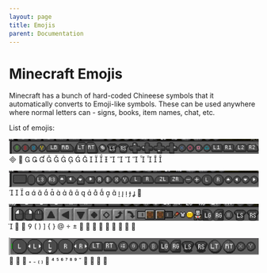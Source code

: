 ```yaml
---
layout: page
title: Emojis
parent: Documentation
---
```


# Minecraft Emojis

Minecraft has a bunch of hard-coded Chineese symbols that it automatically converts to Emoji-like symbols.
These can be used anywhere where normal letters can - signs, books, item names, chat, etc. 

List of emojis:

![1)](https://github.com/KaiFireborn/template-images/blob/master/1.png?raw=true)
 
























![2)](https://github.com/KaiFireborn/template-images/blob/master/2.png?raw=true)

























![3)](https://github.com/KaiFireborn/template-images/blob/master/3.png?raw=true)























![4)](https://github.com/KaiFireborn/template-images/blob/master/4.png?raw=true)



















